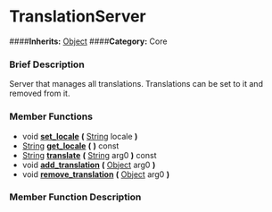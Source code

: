 #  TranslationServer  
####**Inherits:** [Object](class_object)
####**Category:** Core

###  Brief Description  
Server that manages all translations. Translations can be set to it and removed from it.

###  Member Functions 
  * void  **[set&#95;locale](#set_locale)**  **(** [String](class_string) locale  **)**
  * [String](class_string)  **[get&#95;locale](#get_locale)**  **(** **)** const
  * [String](class_string)  **[translate](#translate)**  **(** [String](class_string) arg0  **)** const
  * void  **[add&#95;translation](#add_translation)**  **(** [Object](class_object) arg0  **)**
  * void  **[remove&#95;translation](#remove_translation)**  **(** [Object](class_object) arg0  **)**

###  Member Function Description  
